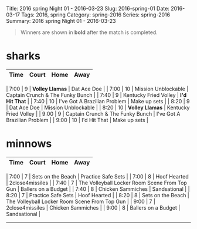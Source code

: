 Title: 2016 spring Night 01 - 2016-03-23
Slug: 2016-spring-01
Date: 2016-03-17
Tags: 2016, spring
Category: spring-2016
Series: spring-2016
Summary: 2016 spring Night 01 - 2016-03-23

> Winners are shown in **bold** after the match is completed.

sharks
=====
| Time | Court | Home | Away |
| ---- | ----- | ---- | ---- |
<!-- begin table -->
| 7:00 | 9 | **Volley Llamas** | Dat Ace Doe |
| 7:00 | 10 | Mission Unblockable | Captain Crunch & The Funky Bunch |
| 7:40 | 9 | Kentucky Fried Volley | **I'd Hit That** |
| 7:40 | 10 | I've Got A Brazilian Problem | Make up sets |
| 8:20 | 9 | Dat Ace Doe | Mission Unblockable |
| 8:20 | 10 | **Volley Llamas** | Kentucky Fried Volley |
| 9:00 | 9 | Captain Crunch & The Funky Bunch | I've Got A Brazilian Problem |
| 9:00 | 10 | I'd Hit That | Make up sets |
<!-- end table -->

minnows
=====
| Time | Court | Home | Away |
| ---- | ----- | ---- | ---- |
<!-- begin table -->
| 7:00 | 7 | Sets on the Beach | Practice Safe Sets |
| 7:00 | 8 | Hoof Hearted | 2close4missiles |
| 7:40 | 7 | The Volleyball Locker Room Scene From Top Gun | Ballers on a Budget |
| 7:40 | 8 | Chicken Sammiches | Sandsational |
| 8:20 | 7 | Practice Safe Sets | Hoof Hearted |
| 8:20 | 8 | Sets on the Beach | The Volleyball Locker Room Scene From Top Gun |
| 9:00 | 7 | 2close4missiles | Chicken Sammiches |
| 9:00 | 8 | Ballers on a Budget | Sandsational |
<!-- end table -->




---
